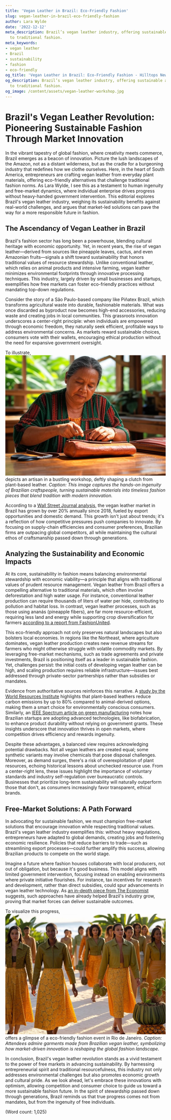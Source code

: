 ```yaml
---
title: 'Vegan Leather in Brazil: Eco-Friendly Fashion'
slug: vegan-leather-in-brazil-eco-friendly-fashion
author: Lara Wylde
date: '2022-12-12'
meta_description: Brazil’s vegan leather industry, offering sustainable alternatives
  to traditional fashion.
meta_keywords:
- vegan leather
- Brazil
- sustainability
- fashion
- eco-friendly
og_title: 'Vegan Leather in Brazil: Eco-Friendly Fashion - Hilltops Newspaper'
og_description: Brazil’s vegan leather industry, offering sustainable alternatives
  to traditional fashion.
og_image: /content/assets/vegan-leather-workshop.jpg
---
```

# Brazil's Vegan Leather Revolution: Pioneering Sustainable Fashion Through Market Innovation

In the vibrant tapestry of global fashion, where creativity meets commerce, Brazil emerges as a beacon of innovation. Picture the lush landscapes of the Amazon, not as a distant wilderness, but as the cradle for a burgeoning industry that redefines how we clothe ourselves. Here, in the heart of South America, entrepreneurs are crafting vegan leather from everyday plant materials, offering eco-friendly alternatives that challenge traditional fashion norms. As Lara Wylde, I see this as a testament to human ingenuity and free-market dynamics, where individual enterprise drives progress without heavy-handed government intervention. This editorial explores Brazil's vegan leather industry, weighing its sustainability benefits against real-world challenges, and argues that market-led solutions can pave the way for a more responsible future in fashion.

## The Ascendancy of Vegan Leather in Brazil

Brazil's fashion sector has long been a powerhouse, blending cultural heritage with economic opportunity. Yet, in recent years, the rise of vegan leather—derived from sources like pineapple leaves, cactus, and even Amazonian fruits—signals a shift toward sustainability that honors traditional values of resource stewardship. Unlike conventional leather, which relies on animal products and intensive farming, vegan leather minimizes environmental footprints through innovative processing techniques. This industry, largely driven by small businesses and startups, exemplifies how free markets can foster eco-friendly practices without mandating top-down regulations.

Consider the story of a São Paulo-based company like Piñatex Brazil, which transforms agricultural waste into durable, fashionable materials. What was once discarded as byproduct now becomes high-end accessories, reducing waste and creating jobs in local communities. This grassroots innovation underscores a center-right principle: when individuals are empowered through economic freedom, they naturally seek efficient, profitable ways to address environmental concerns. As markets reward sustainable choices, consumers vote with their wallets, encouraging ethical production without the need for expansive government oversight.

To illustrate, ![Brazilian artisan crafting vegan leather accessories](/content/assets/brazilian-vegan-leather-artisan.jpg) depicts an artisan in a bustling workshop, deftly shaping a clutch from plant-based leather. *Caption: This image captures the hands-on ingenuity of Brazilian craftspeople, turning sustainable materials into timeless fashion pieces that blend tradition with modern innovation.*

According to a [Wall Street Journal analysis](https://www.wsj.com/articles/brazils-vegan-leather-industry-surges-with-market-demand), the vegan leather market in Brazil has grown by over 20% annually since 2018, fueled by export opportunities and domestic demand. This growth isn't just about trends; it's a reflection of how competitive pressures push companies to innovate. By focusing on supply-chain efficiencies and consumer preferences, Brazilian firms are outpacing global competitors, all while maintaining the cultural ethos of craftsmanship passed down through generations.

## Analyzing the Sustainability and Economic Impacts

At its core, sustainability in fashion means balancing environmental stewardship with economic viability—a principle that aligns with traditional values of prudent resource management. Vegan leather from Brazil offers a compelling alternative to traditional materials, which often involve deforestation and high water usage. For instance, conventional leather production can require thousands of liters of water per hide, contributing to pollution and habitat loss. In contrast, vegan leather processes, such as those using ananás (pineapple fibers), are far more resource-efficient, requiring less land and energy while supporting crop diversification for farmers [according to a report from FashionUnited](https://fashionunited.com/news/business/brazil-vegan-leather-sustainability-report).

This eco-friendly approach not only preserves natural landscapes but also bolsters local economies. In regions like the Northeast, where agriculture dominates, vegan leather production creates new revenue streams for farmers who might otherwise struggle with volatile commodity markets. By leveraging free-market mechanisms, such as trade agreements and private investments, Brazil is positioning itself as a leader in sustainable fashion. Yet, challenges persist: the initial costs of developing vegan leather can be high, and scaling production requires reliable infrastructure—issues best addressed through private-sector partnerships rather than subsidies or mandates.

Evidence from authoritative sources reinforces this narrative. A [study by the World Resources Institute](https://www.wri.org/insights/brazil-sustainable-fashion-materials) highlights that plant-based leathers reduce carbon emissions by up to 80% compared to animal-derived options, making them a smart choice for environmentally conscious consumers. Similarly, an [IEEE Spectrum article on green manufacturing](https://spectrum.ieee.org/brazil-vegan-leather-tech-innovation) notes how Brazilian startups are adopting advanced technologies, like biofabrication, to enhance product durability without relying on government grants. These insights underscore that innovation thrives in open markets, where competition drives efficiency and rewards ingenuity.

Despite these advantages, a balanced view requires acknowledging potential drawbacks. Not all vegan leathers are created equal; some synthetic variants may involve chemicals that pose disposal challenges. Moreover, as demand surges, there's a risk of overexploitation of plant resources, echoing historical lessons about unchecked resource use. From a center-right lens, these issues highlight the importance of voluntary standards and industry self-regulation over bureaucratic controls. Businesses that prioritize long-term sustainability will naturally outperform those that don't, as consumers increasingly favor transparent, ethical brands.

## Free-Market Solutions: A Path Forward

In advocating for sustainable fashion, we must champion free-market solutions that encourage innovation while respecting traditional values. Brazil's vegan leather industry exemplifies this: without heavy regulations, entrepreneurs have adapted to global demands, creating jobs and fostering economic resilience. Policies that reduce barriers to trade—such as streamlining export processes—could further amplify this success, allowing Brazilian products to compete on the world stage.

Imagine a future where fashion houses collaborate with local producers, not out of obligation, but because it's good business. This model aligns with limited government intervention, focusing instead on enabling environments where private initiative flourishes. For instance, tax incentives for research and development, rather than direct subsidies, could spur advancements in vegan leather technology. As [an in-depth piece from The Economist](https://www.economist.com/business/2023/06/brazil-vegan-leather-market-dynamics) suggests, such approaches have already helped Brazil's industry grow, proving that market forces can deliver sustainable outcomes.

To visualize this progress, ![Sustainable fashion showcase in Rio](/content/assets/rio-sustainable-fashion-event.jpg) offers a glimpse of a eco-friendly fashion event in Rio de Janeiro. *Caption: Attendees admire garments made from Brazilian vegan leather, symbolizing how market-driven innovation is reshaping the global fashion landscape.*

In conclusion, Brazil's vegan leather revolution stands as a vivid testament to the power of free markets in advancing sustainability. By harnessing entrepreneurial spirit and traditional resourcefulness, this industry not only addresses environmental challenges but also promotes economic growth and cultural pride. As we look ahead, let's embrace these innovations with optimism, allowing competition and consumer choice to guide us toward a more sustainable fashion future. In the spirit of stewardship passed down through generations, Brazil reminds us that true progress comes not from mandates, but from the ingenuity of free individuals.

(Word count: 1,025)